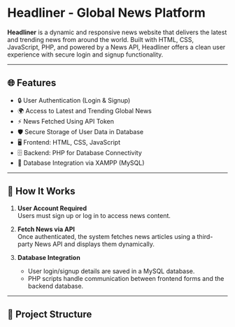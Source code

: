 # Headliner - Global News Platform

**Headliner** is a dynamic and responsive news website that delivers the latest and trending news from around the world. Built with HTML, CSS, JavaScript, PHP, and powered by a News API, Headliner offers a clean user experience with secure login and signup functionality.

---

## 🌐 Features

- 🔒 User Authentication (Login & Signup)
- 🌍 Access to Latest and Trending Global News
- ⚡ News Fetched Using API Token
- 🛡️ Secure Storage of User Data in Database
- 🖥️ Frontend: HTML, CSS, JavaScript
- 🗄️ Backend: PHP for Database Connectivity
- 🧱 Database Integration via XAMPP (MySQL)

---

## 🚀 How It Works

1. **User Account Required**  
   Users must sign up or log in to access news content.

2. **Fetch News via API**  
   Once authenticated, the system fetches news articles using a third-party News API and displays them dynamically.

3. **Database Integration**  
   - User login/signup details are saved in a MySQL database.
   - PHP scripts handle communication between frontend forms and the backend database.

---

## 📁 Project Structure

